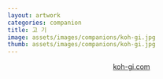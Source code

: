 ```yaml
---
layout: artwork
categories: companion
title: 고 기
image: assets/images/companions/koh-gi.jpg
thumb: assets/images/companions/koh-gi.jpg
---
```


<div style="text-align: center">
  <p><a href="https://koh-gi.com">koh-gi.com</a></p>
</div>
